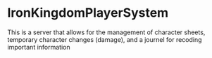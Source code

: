# IronKingdomPlayerSystem
This is a server that allows for the management of character sheets, temporary character changes (damage), and a journel for recoding important information 
